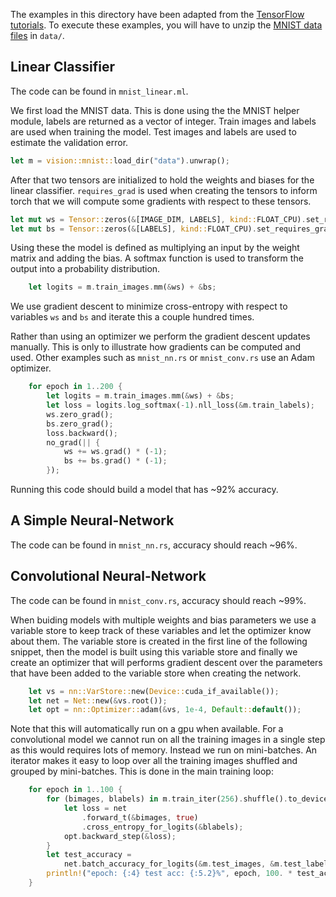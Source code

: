 The examples in this directory have been adapted from the [TensorFlow
tutorials](https://www.tensorflow.org/versions/r0.7/tutorials/mnist/pros/index.html).
To execute these examples, you will have to unzip the [MNIST data
files](http://yann.lecun.com/exdb/mnist/) in `data/`.

## Linear Classifier

The code can be found in `mnist_linear.ml`.

We first load the MNIST data. This is done using the the MNIST helper module,
labels are returned as a vector of integer.  Train images and labels are used
when training the model.  Test images and labels are used to estimate the
validation error.

```rust
let m = vision::mnist::load_dir("data").unwrap();
```

After that two tensors are initialized to hold the weights and biases for the
linear classifier. `requires_grad` is used when creating the tensors to inform
torch that we will compute some gradients with respect to these tensors.

```rust
let mut ws = Tensor::zeros(&[IMAGE_DIM, LABELS], kind::FLOAT_CPU).set_requires_grad(true);
let mut bs = Tensor::zeros(&[LABELS], kind::FLOAT_CPU).set_requires_grad(true);
```

Using these the model is defined as multiplying an input by the weight matrix
and adding the bias. A softmax function is used to transform the output into a
probability distribution.

```rust
    let logits = m.train_images.mm(&ws) + &bs;
```

We use gradient descent to minimize cross-entropy with respect to variables
`ws` and `bs` and iterate this a couple hundred times.

Rather than using an optimizer we perform the gradient descent updates manually.
This is only to illustrate how gradients can be computed and used. Other examples
such as `mnist_nn.rs` or `mnist_conv.rs` use an Adam optimizer.

```rust
    for epoch in 1..200 {
        let logits = m.train_images.mm(&ws) + &bs;
        let loss = logits.log_softmax(-1).nll_loss(&m.train_labels);
        ws.zero_grad();
        bs.zero_grad();
        loss.backward();
        no_grad(|| {
            ws += ws.grad() * (-1);
            bs += bs.grad() * (-1);
        });
```

Running this code should build a model that has ~92% accuracy.

## A Simple Neural-Network

The code can be found in `mnist_nn.rs`, accuracy should reach ~96%.

## Convolutional Neural-Network

The code can be found in `mnist_conv.rs`, accuracy should reach ~99%.

When buiding models with multiple weights and bias parameters we use
a variable store to keep track of these variables and let the optimizer
know about them. The variable store is created in the first line of the
following snippet, then the model is built using this variable store
and finally we create an optimizer that will performs gradient descent
over the parameters that have been added to the variable store when
creating the network.

```rust
    let vs = nn::VarStore::new(Device::cuda_if_available());
    let net = Net::new(&vs.root());
    let opt = nn::Optimizer::adam(&vs, 1e-4, Default::default());
```

Note that this will automatically run on a gpu when available.
For a convolutional model we cannot run on all the training images in
a single step as this would requires lots of memory. Instead we
run on mini-batches. An iterator makes it easy to loop over all
the training images shuffled and grouped by mini-batches.
This is done in the main training loop:

```rust
    for epoch in 1..100 {
        for (bimages, blabels) in m.train_iter(256).shuffle().to_device(vs.device()) {
            let loss = net
                .forward_t(&bimages, true)
                .cross_entropy_for_logits(&blabels);
            opt.backward_step(&loss);
        }
        let test_accuracy =
            net.batch_accuracy_for_logits(&m.test_images, &m.test_labels, vs.device(), 1024);
        println!("epoch: {:4} test acc: {:5.2}%", epoch, 100. * test_accuracy,);
    }
```

